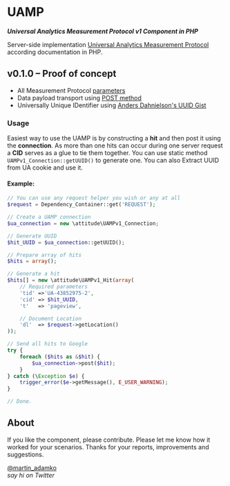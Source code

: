 UAMP
====

***Universal Analytics Measurement Protocol v1 Component in PHP***

Server-side implementation [Universal Analytics Measurement Protocol](https://developers.google.com/analytics/devguides/collection/protocol/v1/) according documentation in PHP.

v0.1.0 – Proof of concept
-------------------------

* All Measurement Protocol [parameters](https://developers.google.com/analytics/devguides/collection/protocol/v1/parameters)
* Data payload transport using [POST method](https://developers.google.com/analytics/devguides/collection/protocol/v1/reference#transport)
* Universally Unique IDentifier using [Anders Dahnielson's UUID Gist](https://gist.github.com/dahnielson/508447)

### Usage

Easiest way to use the UAMP is by constructing a **hit** and then post it using the **connection**. As more than one hits can occur during one server request a **CID** serves as a glue to tie them together. You can use static method `UAMPv1_Connection::getUUID()` to generate one. You can also Extract UUID from UA cookie and use it.

#### Example:


```php
// You can use any request helper you wish or any at all
$request = Dependency_Container::get('REQUEST');

// Create a UAMP connection
$ua_connection = new \attitude\UAMPv1_Connection;

// Generate UUID
$hit_UUID = $ua_connection::getUUID();

// Prepare array of hits
$hits = array();

// Generate a hit
$hits[] = new \attitude\UAMPv1_Hit(array(
    // Required parameters
    'tid' =>'UA-43852975-2',
    'cid' => $hit_UUID,
    't'   => 'pageview',

    // Document Location
    'dl'  => $request->getLocation()
));

// Send all hits to Google
try {
    foreach ($hits as &$hit) {
        $ua_connection->post($hit);
    }
} catch (\Exception $e) {
    trigger_error($e->getMessage(), E_USER_WARNING);
}

// Done.
```

About
-----

If you like the component, please contribute. Please let me know how it worked for your scenarios. Thanks for your reports, improvements and suggestions.

[@martin_adamko](http://twitter.com/martin_adamko)  
*say hi on Twitter*